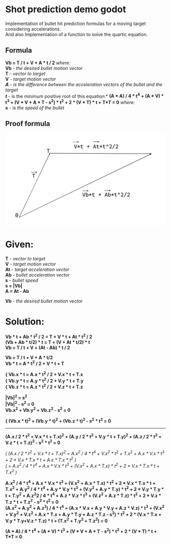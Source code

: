 # Shot prediction demo godot
Implementation of bullet hit prediction formulas for a moving target considering accelerations. \
And also Implementation of a function to solve the quartic equation.

## Formula
**Vb = T / t + V + A * t / 2** *where:* \
**Vb** *- the desired bullet motion vector* \
**T** *- vector to target* \
**V** *- target motion vector \
**A** *- is the difference between the acceleration vectors of the bullet and the target* \
**t*** - is the minimum positive root of this equation:* **(A * A) / 4 * t<sup>4</sup> + (A * V) * t<sup>3</sup> + (V * V + A * T - s<sup>2</sup>) * t<sup>2</sup> + 2 * (V * T) * t + T*T = 0** *where:* \
**s** *- is the speed of the bullet*

## Proof formula
![Scheme](docs/Scheme.png)
# Given:
**T** *- vector to target* \
**V** *- target motion vector* \
**At** *- target acceleration vector* \
**Ab** *- bullet acceleration vector* \
**s** *- bullet speed*\
**s = |Vb|**\
**A = At - Ab**

**Vb** *- the desired bullet motion vector*

# Solution:
**Vb * t + Ab * t<sup>2</sup> / 2 = T + V * t + At * t<sup>2</sup> / 2** \
**(Vb + Ab * t/2) * t = T + (V + At * t/2) * t** \
**Vb = T / t + V + (At - Ab) * t / 2**

**Vb = T / t + V + A * t/2** \
**Vb * t = A * t<sup>2</sup> / 2 + V * t + T**

**{ Vb.x * t = A.x * t<sup>2</sup> / 2 + V.x * t + T.x** \
**{ Vb.y * t = A.y * t<sup>2</sup> / 2 + V.y * t + T.y** \
**{ Vb.z * t = A.z * t<sup>2</sup> / 2 + V.z * t + T.z**


**|Vb|<sup>2</sup> = s<sup>2</sup>** \
**|Vb|<sup>2</sup> - s<sup>2</sup> = 0** \
**Vb.x<sup>2</sup> + Vb.y<sup>2</sup> + Vb.z<sup>2</sup> - s<sup>2</sup> = 0**

**{ (Vb.x * t)<sup>2</sup> + (Vb.y * t)<sup>2</sup> + (Vb.z * t)<sup>2</sup> - s<sup>2</sup> * t<sup>2</sup> = 0**
***
**(A.x / 2 * t<sup>2</sup> + V.x * t + T.x)<sup>2</sup> + (A.y / 2 * t<sup>2</sup> + V.y * t + T.y)<sup>2</sup> + (A.z / 2 * t<sup>2</sup> + V.z * t + T.z)<sup>2</sup> - s<sup>2</sup> * t<sup>2</sup> = 0**

*( (A.x / 2 * t<sup>2</sup> + V.x * t + T.x)<sup>2</sup> = A.x<sup>2</sup> / 4 * t<sup>4</sup> + V.x<sup>2</sup> * t<sup>2</sup> + T.x<sup>2</sup> + A.x * V.x * t<sup>3</sup> + 2 * V.x * T.x * t + A.x * T.x * t<sup>2</sup> )* \
*( = A.x<sup>2</sup> / 4 * t<sup>4</sup> + A.x * V.x * t<sup>3</sup> + (V.x<sup>2</sup> + A.x * T.x) * t<sup>2</sup> + 2 * V.x * T.x * t + T.x<sup>2</sup> )*

**A.x<sup>2</sup> / 4 * t<sup>4</sup> + A.x * V.x * t<sup>3</sup> + (V.x<sup>2</sup> + A.x * T.x) * t<sup>2</sup> + 2 * V.x * T.x * t + T.x<sup>2</sup>  +  A.y<sup>2</sup> / 4 * t<sup>4</sup> + A.y * V.y * t<sup>3</sup> + (V.y<sup>2</sup> + A.y * T.y) * t<sup>2</sup> + 2 * V.y * T.y * t + T.y<sup>2</sup>  +  A.z<sup>2</sup>2 / 4 * t<sup>4</sup> + A.z * V.z * t<sup>3</sup> + (V.z<sup>2</sup> + A.z * T.z) * t<sup>2</sup> + 2 * V.z * T.z * t + T.z<sup>2</sup>  -  s<sup>2</sup> * t<sup>2</sup> = 0** \
**(A.x<sup>2</sup> + A.y<sup>2</sup> + A.z<sup>2</sup>) / 4 * t<sup>4</sup> + (A.x * V.x + A.y * V.y + A.z * V.z) * t<sup>3</sup> + (V.x<sup>2</sup> + V.y<sup>2</sup> + V.z<sup>2</sup> + A.x * T.x + A.y * T.y + A.z * T.z - s<sup>2</sup>) * t<sup>2</sup> + 2 * (V.x * T.x + V.y * T.y+V.z * T.z) * t + (T.x<sup>2</sup> + T.y<sup>2</sup> + T.z<sup>2</sup>) = 0**
 
**(A * A) / 4 * t<sup>4</sup> + (A * V) * t<sup>3</sup> + (V * V + A * T - s<sup>2</sup>) * t<sup>2</sup> + 2 * (V * T) * t + T*T = 0**
